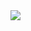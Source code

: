 <!--
### Hi there 👋

**minjiD/minjiD** is a ✨ _special_ ✨ repository because its `README.md` (this file) appears on your GitHub profile.

Here are some ideas to get you started:

- 🔭 I’m currently working on ...
- 🌱 I’m currently learning ...
- 👯 I’m looking to collaborate on ...
- 🤔 I’m looking for help with ...
- 💬 Ask me about ...
- 📫 How to reach me: ...
- 😄 Pronouns: ...
- ⚡ Fun fact: ...
-->

<html>
<head>
</head>
<body>
<img src="https://capsule-render.vercel.app/api?type=cylinder&color=auto&height=300&section=header&text=Hello:) I'm MINJI&fontSize=90" />
</body>
</html>
